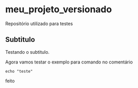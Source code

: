 # meu_projeto_versionado
Repositório utilizado para testes

## Subtitulo

Testando o subtitulo.

Agora vamos testar o exemplo para comando no comentário

    echo "teste"
  
feito

